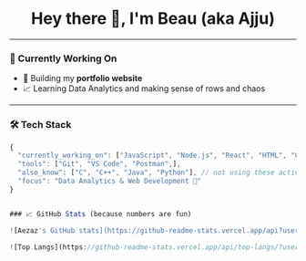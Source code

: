 <h1 align="center">Hey there 👋, I'm Beau (aka Ajju)</h1>

---

### 🌱 Currently Working On
- 🧪 Building my **portfolio website** 
- 📈 Learning Data Analytics and making sense of rows and chaos

---

### 🛠️ Tech Stack
```js
{
  "currently_working_on": ["JavaScript", "Node.js", "React", "HTML", "CSS", "MongoDB", "Express"],
  "tools": ["Git", "VS Code", "Postman",],
  "also_know": ["C", "C++", "Java", "Python"], // not using these actively right now
  "focus": "Data Analytics & Web Development 🚀"
}


### 📈 GitHub Stats (because numbers are fun)

![Aezaz's GitHub stats](https://github-readme-stats.vercel.app/api?username=yourusername&show_icons=true&theme=radical)

![Top Langs](https://github-readme-stats.vercel.app/api/top-langs/?username=yourusername&layout=compact&theme=radical)
